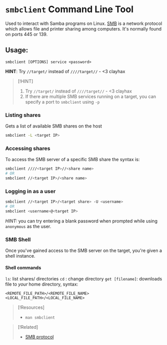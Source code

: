 # `smbclient` Command Line Tool
Used to interact with Samba programs on Linux. [SMB](/networking/protocols/SMB.md) is a network protocol which allows file and printer sharing among computers. It's normally found on ports 445 or 139.
## Usage: 
```
smbclient [OPTIONS] service <password>
```
**HINT**: Try `//target/` instead of `////target//` - <3 clayhax
> [!HINT]
> 1. Try `//target/` instead of `////target//` - <3 clayhax
> 2. If there are multiple SMB services running on a target, you can specify a port to `smbclient` using `-p`
### Listing shares
Gets a list of available SMB shares on the host
```bash
smbclient -L <target IP>
```
### Accessing shares
To access the SMB server of a specific SMB share the syntax is:
```bash
smbclient ////<target IP>//<share name>
# OR
smbclient //<target IP>/<share name>
```
### Logging in as a user
```bash
smbclient //<target IP>/<target share> -U <username> 
# OR
smbclient <username>@<target IP>
```
*HINT:* you can try entering a blank password when prompted while using `anonymous` as the user.
### SMB Shell
Once you've gained access to the SMB server on the target, you're given a shell instance.
#### Shell commands
``ls``: list shares/ directories
``cd`` : change directory
`get [filename]`: downloads file to *your* home directory, syntax:
```smb
<REMOTE_FILE_PATH>/<REMOTE_FILE_NAME> <LOCAL_FILE_PATH>/<LOCAL_FILE_NAME>
```

> [!Resources]
> - `man smbclient`

> [!Related]
> - [SMB protocol](/networking/protocols/SMB.md)
